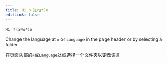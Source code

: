 ```yaml
---
title: Hi ヾ(≧▽≦*)o 
editLink: false
---
```

`Hi ヾ(≧▽≦*)o `

Change the language at `≡` or `Language` in the page header or by selecting a folder

在页面头部的`≡`或`Language`处或选择一个文件夹以更改语言